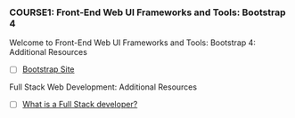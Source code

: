 <h3> COURSE1: Front-End Web UI Frameworks and Tools: Bootstrap 4</h3>
Welcome to Front-End Web UI Frameworks and Tools: Bootstrap 4: Additional Resources 

- [ ] <a href="http://getbootstrap.com/">Bootstrap Site</a><br>

Full Stack Web Development: Additional Resources 

- [ ] <a href="https://www.laurencegellert.com/2012/08/what-is-a-full-stack-developer/">What is a Full Stack developer?</a>
